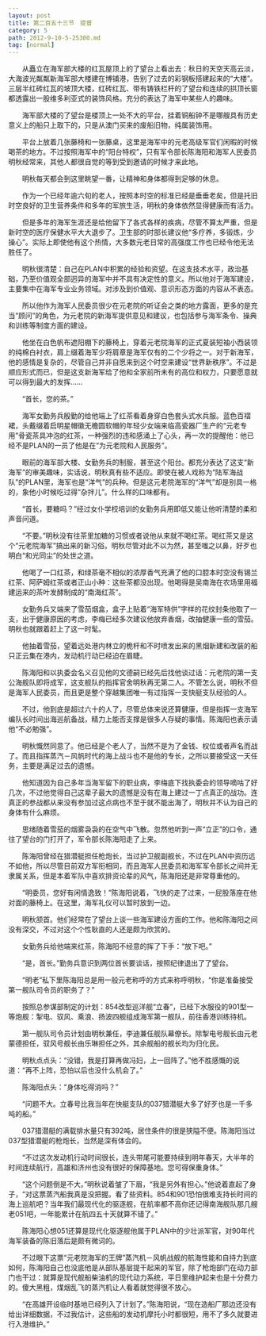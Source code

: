 ```yaml
---
layout: post
title: 第二百五十三节　提督
category: 5
path: 2012-9-10-5-25300.md
tag: [normal]
---
```


　　从矗立在海军部大楼的红瓦屋顶上的了望台上看出去：秋日的天空天高云淡，大海波光粼粼新海军部大楼建在博铺港，告别了过去的彩钢板搭建起来的“大楼”。三层半红砖红瓦的坡顶大楼，红砖红瓦、带有铸铁栏杆的了望台和连续的拱顶长窗都透露出一股维多利亚式的装饰风格。充分的表达了海军中某些人的趣味。

　　海军部大楼的了望台是楼顶上一处不大的平台，挂着铜船钟不是哪艘具有历史意义上的船只上取下的，只是从澳门买来的废船旧物，纯属装饰用。

　　平台上放着几张藤椅和一张藤桌，这里是海军中的元老高级军官们闲暇的时候喝茶的地方。不过按照海军中的“阳台特权”，只有军令部长陈海阳和海军人民委员明秋经常来，其他人都很自觉的等到受到邀请的时候才来此地。

　　明秋每天都会到这里眺望一番，让精神和身体都得到足够的休息。

　　作为一个已经年逾六旬的老人，按照本时空的标准已经是垂垂老矣，但是托旧时空良好的卫生营养条件和多年的军旅生活，明秋的身体依然显得健康而有活力。

　　但是多年的海军生涯还是给他留下了各式各样的疾病，尽管不算太严重，但是新时空的医疗保健水平大大退步了。卫生部的时部长建议他“多疗养，多锻炼，少操心”。实际上即使他有这个热情，大多数元老日常的高强度工作也已经令他无法胜任了。

　　明秋很清楚：自己在PLAN中积累的经验和资望。在这支技术水平，政治基础，乃至价值观全部迥异的海军中并不具有决定性的意义。所以他对于海军建设，主要集中在海军专业业务领域。对涉及到价值观、意识形态方面的内容从不表态。

　　所以他作为海军人民委员很少在元老院的听证会之类的地方露面，更多的是充当“顾问”的角色，为元老院的新海军提供意见和建议，也包括参与海军条令、操典和训练等制度方面的建设。

　　他坐在白色帆布遮阳棚下的藤椅上，穿着元老院海军的正式夏装短袖小西装领的纯棉白衬衣，肩上缀着海军少将肩章是海军仅有的二个少将之一。对于新海军，他的感情是复杂的，尽管自己并非自愿来到这个时空来建设“世界新秩序”。不过是顺应形式而已，但是这支新海军给了他和全家前所未有的高位和权力，只要愿意就可以得到最大的发挥……

　　“首长，您的茶。”

　　海军女勤务兵殷勤的给他端上了红茶看着身穿白色套头式水兵服。蓝色百褶裙，头戴缀着启明星帽徽无檐圆软帽的年轻少女端来临高瓷器厂生产的“元老专用”骨瓷茶具冲泡的红茶，一种强烈的违和感涌上了心头，再一次的提醒他：他已经不是PLAN的一员了他是在“为元老院和人民服务”。

　　眼前的海军部大楼、女勤务兵的制服，甚至这个阳台。都充分表达了这支“新海军”的审美趣味，实话说，明秋真有些不适应。即使在被人戏称为“陆军海战队”的PLAN里，海军也是“洋气”的兵种。但是这元老院海军的“洋气”却是别具一格的，象他小时候吃过得“杂拌儿”。什么样的口味都有。

　　“首长，要糖吗？”经过女仆学校培训的女勤务兵用即低又能让他听清楚的柔和声音问道。

　　“不要。”明秋没有往茶里加糖的习惯或者说他从来就不喝红茶。喝红茶又是这个“元老院海军”搞出来的新习俗。明秋尽管对此不以为然，甚至嗤之以鼻，好歹也明白“和光同尘”的处世之道。

　　他喝了一口红茶，和绿茶毫不相似的浓厚香气充满了他的口腔本时空没有锡兰红茶、阿萨姆红茶或者正山小种：这些茶都没出现。他喝得是吴南海在农场里用福建运来的茶叶发酵制成的“南海红茶”。

　　女勤务兵又端来了雪茄烟盒，盒子上贴着“海军特供”字样的花纹封条他取了一支，出于健康原因的考虑，李梅已经多次建议他放弃香烟，改抽健康一些的雪茄。明秋也就跟着赶上了这一时髦。

　　他抽着雪茄，望着远处港内林立的桅杆和不时喷发出来的黑烟新建和改装的船只正云集在港内，发动机行动已经迫在眉睫。

　　陈海阳和以执委会名义召见他的文德嗣已经先后找他谈过话：元老院的第一支公海舰队即将成军，这支舰队的指挥官舍明秋再无第二人。不管怎么说，明秋不但是海军人民委员，而且更是整个穿越集团唯一有过指挥一支快艇支队经验的人。

　　不过，他到底是超过六十的人了，尽管总体来说还算健康，但是指挥一支海军编队长时间出海巡航备战，精力上能否支撑是很多人存疑的事情。陈海阳也表示请他“不必勉强”。

　　明秋慨然同意了。他已经是个老人了，当然不是为了金钱、权位或者声名而战了。而且指挥蒸汽－风帆时代的海上战斗也不是他的专长，之所以要接受这一天任务，主要是满足过去的遗憾。

　　他知道因为自己多年当海军留下的职业病，李梅底下找执委会的领导嘀咕了好几次，不过他觉得自己这辈子最大的遗憾是没有在海上建过一丁点真正的战功。连真正的参战都从来没有参加过这点病也不至于就不能出海了，明秋并不认为自己的身体有什么麻烦。

　　思绪随着雪茄的烟雾袅袅的在空气中飞散。忽然他听到一声“立正”的口令，通往了望台的门打开了，军令部长陈海阳走了上来。

　　陈海阳曾经在猎潜艇担任枪炮长，当过护卫舰副舰长，不过在PLAN中资历远不如他，所以尽管目前双方军衔相同，而且海军人民委员和海军军令部长之间并无隶属关系，但是本着军队中喜欢排资论辈的风气，陈海阳还是非常尊重他的。

　　“明委员，您好有闲情逸致！”陈海阳说着，飞快的走了过来，一屁股落座在他对面的藤椅上。在这里，海军礼仪可以暂时放到一边。

　　明秋颔首。他们经常在了望台上谈一些海军建设方面的工作。他和陈海阳之间没有深交，不过对这个个性耿直的人还是颇为欣赏的。

　　女勤务兵给他端来红茶，陈海阳不经意的挥了下手：“放下吧。”

　　“是，首长。”勤务兵意识到两位首长要谈话，按照纪律退出了了望台。

　　“明老”私下里陈海阳总是用一般元老称呼的方式来称呼明秋，“你是准备接受第一舰队司令员的职务了？”

　　按照总参谋部制定的计划：854改型巡洋舰“立春”，已经下水服役的901型一等炮舰：掣电、驭风、乘浪、扬波四舰组成海军第一舰队，前往香港训练待机。

　　第一舰队司令员计划由明秋兼任，李迪兼任舰队幕僚长。除掣电号舰长由元老蒙德担任，驭风号舰长由乐琳担任之外，其余舰船的舰长均为归化民。

　　明秋点点头：“没错，我是打算再做冯妇，上一回阵了。”他不胜感慨的说道：“再不上阵，恐怕以后也没什么机会了。”

　　陈海阳点头：“身体吃得消吗？”

　　“问题不大。立春号比我当年在快艇支队的037猎潜艇大多了好歹也是一千多吨的船。”

　　037猎潜艇的满载排水量只有392吨，居住条件的很是狭隘不便。陈海阳当过037型猎潜艇的枪炮长，当然是深有体会的。

　　“不过这次发动机行动时间很长，连头带尾可能要持续到明年春天，大半年的时间连续航行，高雄和济州也没有很好的保障基地。您可得保重身体。”

　　“这个问题倒是不大。”明秋说着皱了下眉，“我是另外有担心。”他说着直起了身子，“对这票蒸汽船我真是没把握。看了些资料。854和901恐怕很难支持长时间的海上巡航吧？当年我们最现代化的驱逐舰，在航率都不高你还记得南海舰队那几艘老051吧，一年能累计在航四五十天就算不错了。”

　　陈海阳心想051还算是现代化驱逐舰他属于PLAN中的少壮派军官，对90年代海军装备的陈旧落后是颇有微词的。

　　不过眼下这票“元老院海军的王牌”蒸汽机－风帆战舰的航海性能和自持力到底如何，陈海阳自己也没底他是从部队基层提干起来的军官，除了枪炮部门在动力部门也干过：就算是现代舰船柴油机的现代动力系统，平日里维护起来也是十分费力的。傻大黑粗，煤烟乱飞的蒸汽机让人看着就觉得很不放心。

　　“在高雄开设临时基地已经列入了计划了。”陈海阳说，“现在造船厂那边还没有给出详细数据，不过我估计，这些船的发动机摩托小时都很短，用不了多久就要进行入港维护。”
